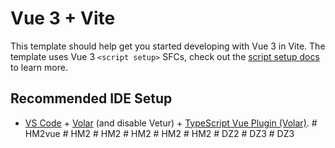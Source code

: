 # Vue 3 + Vite

This template should help get you started developing with Vue 3 in Vite. The template uses Vue 3 `<script setup>` SFCs, check out the [script setup docs](https://v3.vuejs.org/api/sfc-script-setup.html#sfc-script-setup) to learn more.

## Recommended IDE Setup

- [VS Code](https://code.visualstudio.com/) + [Volar](https://marketplace.visualstudio.com/items?itemName=Vue.volar) (and disable Vetur) + [TypeScript Vue Plugin (Volar)](https://marketplace.visualstudio.com/items?itemName=Vue.vscode-typescript-vue-plugin).
#   H M 2 v u e  
 #   H M 2  
 #   H M 2  
 #   H M 2  
 #   H M 2  
 #   H M 2  
 #   D Z 2  
 #   D Z 3  
 #   D Z 3  
 